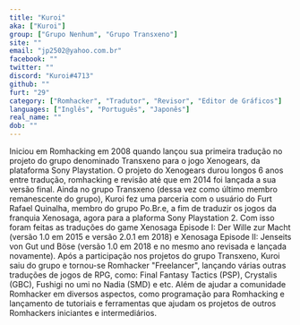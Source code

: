 ```yaml
---
title: "Kuroi"
aka: ["Kuroi"]
group: ["Grupo Nenhum", "Grupo Transxeno"]
site: ""
email: "jp2502@yahoo.com.br"
facebook: ""
twitter: ""
discord: "Kuroi#4713"
github: ""
furt: "29"
category: ["Romhacker", "Tradutor", "Revisor", "Editor de Gráficos"]
languages: ["Inglês", "Português", "Japonês"]
real_name: ""
dob: ""
---
```

Iniciou em Romhacking em 2008 quando lançou sua primeira tradução no projeto do grupo denominado Transxeno para o jogo Xenogears, da plataforma Sony Playstation. O projeto do Xenogears durou longos 6 anos entre tradução, romhacking e revisão até que em 2014 foi lançada a sua versão final.
Ainda no grupo Transxeno (dessa vez como último membro remanescente do grupo), Kuroi fez uma parceria com o usuário do Furt Rafael Quinalha, membro do grupo Po.Br.e, a fim de traduzir os jogos da franquia Xenosaga, agora para a plaforma Sony Playstation 2. Com isso foram feitas as traduções do game Xenosaga Episode I: Der Wille zur Macht (versão 1.0 em 2015 e versão 2.0.1 em 2018) e Xenosaga Episode II: Jenseits von Gut und Böse (versão 1.0 em 2018 e no mesmo ano revisada e lançada novamente).
Após a participação nos projetos do grupo Transxeno, Kuroi saiu do grupo e tornou-se Romhacker "Freelancer", lançando várias outras traduções de jogos de RPG, como: Final Fantasy Tactics (PSP), Crystalis (GBC), Fushigi no umi no Nadia (SMD) e etc. Além de ajudar a comunidade Romhacker em diversos aspectos, como programação para Romhacking e lançamento de tutoriais e ferramentas que ajudam os projetos de outros Romhackers iniciantes e intermediários.